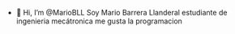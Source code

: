 - 👋 Hi, I’m @MarioBLL
Soy Mario Barrera Llanderal estudiante de ingenieria mecátronica me gusta la programacion

<!---
MarioBLL/MarioBLL is a ✨ special ✨ repository because its `README.md` (this file) appears on your GitHub profile.
You can click the Preview link to take a look at your changes.
--->
